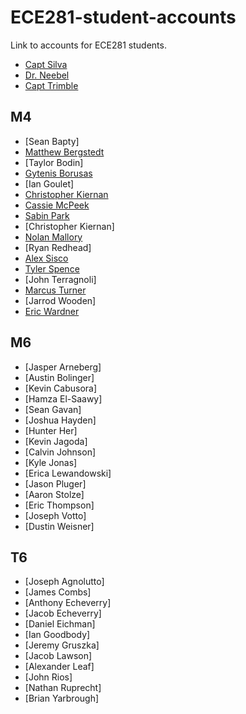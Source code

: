 ECE281-student-accounts
=======================

Link to accounts for ECE281 students.

- [Capt Silva](https://www.github.com/sivwizinbiznilva)
- [Dr. Neebel](https://github.com/drdanial)
- [Capt Trimble](https://github.com/vtrimble)

## M4

- [Sean Bapty]
- [Matthew Bergstedt](https://github.com/mbergstedt)
- [Taylor Bodin]
- [Gytenis Borusas](https://www.github.com/gytenis98)
- [Ian Goulet]
- [Christopher Kiernan](https://github.com/ChrisMKiernan)
- [Cassie McPeek](https://github.com/CassieMcPeek)
- [Sabin Park](https://github.com/sabinpark)
- [Christopher Kiernan]
- [Nolan Mallory](https://github.com/nolanmallory)
- [Ryan Redhead]
- [Alex Sisco](https://github.com/alexsisco714)
- [Tyler Spence](https://github.com/TylerSpence)
- [John Terragnoli]
- [Marcus Turner](https://github.com/MTurner94)
- [Jarrod Wooden]
- [Eric Wardner](https://github.com/EricWardner)

## M6

- [Jasper Arneberg]
- [Austin Bolinger]
- [Kevin Cabusora]
- [Hamza El-Saawy]
- [Sean Gavan]
- [Joshua Hayden]
- [Hunter Her]
- [Kevin Jagoda]
- [Calvin Johnson]
- [Kyle Jonas]
- [Erica Lewandowski]
- [Jason Pluger]
- [Aaron Stolze]
- [Eric Thompson]
- [Joseph Votto]
- [Dustin Weisner]

## T6

- [Joseph Agnolutto]
- [James Combs]
- [Anthony Echeverry]
- [Jacob Echeverry]
- [Daniel Eichman]
- [Ian Goodbody]
- [Jeremy Gruszka]
- [Jacob Lawson]
- [Alexander Leaf]
- [John Rios]
- [Nathan Ruprecht]
- [Brian Yarbrough]

